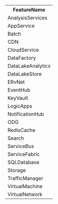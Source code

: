 ﻿<table><tr><th>FeatureName</th></tr><tr><td><a src =AnalysisServices.md>AnalysisServices</a></td></tr><tr><td><a src =AppService.md'>AppService</a></td></tr><tr><td><a src =Batch.md'>Batch</a></td></tr><tr><td><a src =CDN.md'>CDN</a></td></tr><tr><td><a src =CloudService.md'>CloudService</a></td></tr><tr><td><a src =DataFactory.md'>DataFactory</a></td></tr><tr><td><a src =DataLakeAnalytics.md'>DataLakeAnalytics</a></td></tr><tr><td><a src =DataLakeStore.md'>DataLakeStore</a></td></tr><tr><td><a src =ERvNet.md'>ERvNet</a></td></tr><tr><td><a src =EventHub.md'>EventHub</a></td></tr><tr><td><a src =KeyVault.md'>KeyVault</a></td></tr><tr><td><a src =LogicApps.md'>LogicApps</a></td></tr><tr><td><a src =NotificationHub.md'>NotificationHub</a></td></tr><tr><td><a src =ODG.md'>ODG</a></td></tr><tr><td><a src =RedisCache.md'>RedisCache</a></td></tr><tr><td><a src =Search.md'>Search</a></td></tr><tr><td><a src =ServiceBus.md'>ServiceBus</a></td></tr><tr><td><a src =ServiceFabric.md'>ServiceFabric</a></td></tr><tr><td><a src =SQLDatabase.md'>SQLDatabase</a></td></tr><tr><td><a src =Storage.md'>Storage</a></td></tr><tr><td><a src =TrafficManager.md'>TrafficManager</a></td></tr><tr><td><a src =VirtualMachine.md'>VirtualMachine</a></td></tr><tr><td><a src =VirtualNetwork.md'>VirtualNetwork</a></td></tr></table>
